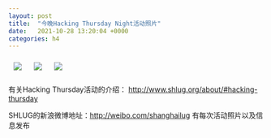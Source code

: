 ```yaml
---
layout: post
title:  "今晚Hacking Thursday Night活动照片"
date:   2021-10-28 13:20:04 +0000
categories: h4
---
```


[<img src='/res2021q4/la28.h4/la28_1946_2544+08.1920p.jpg' style='margin:10px'>](/res2021q4/la28.h4/la28_1946_2544+08.JPG)
[<img src='/res2021q4/la28.h4/la28_2008_3345+08.1920p.jpg' style='margin:10px'>](/res2021q4/la28.h4/la28_2008_3345+08.JPG)
[<img src='/res2021q4/la28.h4/la28_2014_1947+08.1920p.jpg' style='margin:10px'>](/res2021q4/la28.h4/la28_2014_1947+08.JPG)

有关Hacking Thursday活动的介绍：
http://www.shlug.org/about/#hacking-thursday

SHLUG的新浪微博地址：http://weibo.com/shanghailug 有每次活动照片以及信息发布


